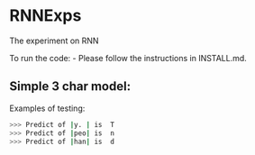 # RNNExps
The experiment on RNN

   To run the code:
     - Please follow the instructions in INSTALL.md. 
   
## Simple 3 char model:
   
   Examples of testing:
   ```sh
   >>> Predict of |y. | is  T
   >>> Predict of |peo| is  n
   >>> Predict of |han| is  d
   ```

